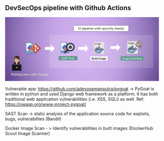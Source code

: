 ## DevSecOps pipeline with Github Actions

<img src="pictures/DevSecOps-pipeline-GH-Actions-python-app.png?raw=true" width="1000">

Vulnerable app: https://github.com/adeyosemanputra/pygoat -> PyGoat is written in python and used Django web framework as a platform. It has both traditional web application vulnerabilities (i.e. XSS, SQLi) as well. Ref: https://owasp.org/www-project-pygoat/

SAST Scan -> static analysis of the application source code for exploits, bugs, vulnerabilites (Bandit)

Docker Image Scan - > Identify vulnerabilities in built images (DockerHub Scout Image Scanner)
